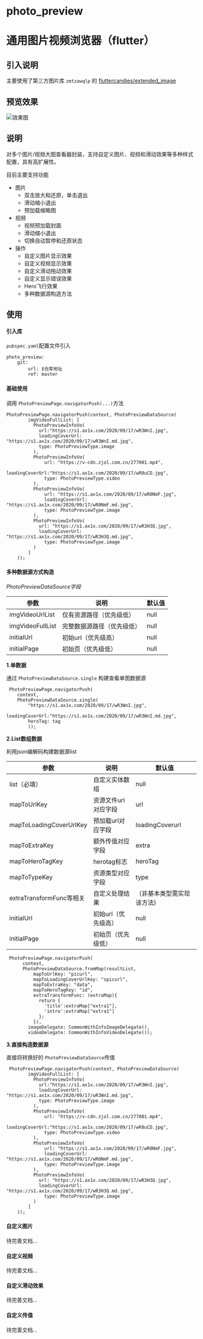 # photo_preview
# 通用图片视频浏览器（flutter）

## 引入说明

主要使用了第三方图片库 `zmtzawqlp` 的 [fluttercandies/extended_image](https://github.com/fluttercandies/extended_image)


## 预览效果

![效果图](https://img.vim-cn.com/91/15d405f199664f3a991693fea90583a9419ed9.gif)


## 说明

对多个图片/视频大图查看器封装，支持自定义图片、视频和滑动效果等多种样式配置，具有高扩展性。

目前主要支持功能

* 图片
	* 双击放大和还原，单击退出
	* 滑动缩小退出
	* 预加载缩略图
* 视频
	* 视频预加载封面
	* 滑动缩小退出
	* 切换自动暂停和还原状态
* 操作
	* 自定义图片显示效果
	* 自定义视频显示效果
	* 自定义滑动拖动效果
	* 自定义显示错误效果
	* Hero飞行效果
	* 多种数据源构造方法

## 使用

#### 引入库

`pubspec.yaml`配置文件引入

```
photo_preview:
	git:
		url: $仓库地址
		ref: master

```

#### 基础使用

调用 `PhotoPreviewPage.navigatorPush(...)`方法

```
PhotoPreviewPage.navigatorPush(context, PhotoPreviewDataSource(
        imgVideoFullList: [
          PhotoPreviewInfoVo(
            url:"https://s1.ax1x.com/2020/09/17/wR3WnI.jpg",
            loadingCoverUrl: "https://s1.ax1x.com/2020/09/17/wR3WnI.md.jpg",
            type: PhotoPreviewType.image
          ),
          PhotoPreviewInfoVo(
              url: "https://v-cdn.zjol.com.cn/277001.mp4",
              loadingCoverUrl:"https://s1.ax1x.com/2020/09/17/wR8uCD.jpg",
              type: PhotoPreviewType.video
          ),
          PhotoPreviewInfoVo(
              url: "https://s1.ax1x.com/2020/09/17/wR0NmF.jpg",
              loadingCoverUrl: "https://s1.ax1x.com/2020/09/17/wR0NmF.md.jpg",
              type: PhotoPreviewType.image
          ),
          PhotoPreviewInfoVo(
            url: "https://s1.ax1x.com/2020/09/17/wR3H3Q.jpg",
            loadingCoverUrl: "https://s1.ax1x.com/2020/09/17/wR3H3Q.md.jpg",
              type: PhotoPreviewType.image
          )
        ]
    ));

```

#### 多种数据源方式构造

*PhotoPreviewDataSource字段*

| 参数                    | 说明                    | 默认值                |
| -----------------------| ---------------------  | -------------------  |
| imgVideoUrlList 		  | 仅有资源路径（优先级低）   | null                 |
| imgVideoFullList       | 完整数据源路径（优先级低） | null                 |
| initialUrl 				  | 初始url（优先级高）      | null                 |
| initialPage            |  初始页（优先级低）        | null                 |

**1.单数据**

通过 `PhotoPreviewDataSource.single` 构建查看单图数据源

```
 PhotoPreviewPage.navigatorPush(
 	context,
 	PhotoPreviewDataSource.single(
 		"https://s1.ax1x.com/2020/09/17/wR3WnI.jpg",
 		loadingCoverUrl:"https://s1.ax1x.com/2020/09/17/wR3WnI.md.jpg",
 		heroTag: tag
 		));
```

**2.List数组数据**

利用json编解码构建数据源list

| 参数                    | 说明                   | 默认值                |
| ----------------------- | --------------------- | ------------------- |
| list（必填）             | 自定义实体数组           | null                |
| mapToUrlKey             | 资源文件url对应字段      | url                  |
| mapToLoadingCoverUrlKey | 预加载url对应字段         | loadingCoverurl     |
| mapToExtraKey           | 额外传值对应字段         | extra               |
| mapToHeroTagKey         | herotag标志            | heroTag             |
| mapToTypeKey            | 资源类型对应字段         | type                |
| extraTransformFunc等相关 | 自定义处理结果           |（非基本类型需实现该方法) |
| initialUrl 				   | 初始url（优先级高）       |null                 |
| initialPage             | 初始页（优先级低）        |null                 |




```
 PhotoPreviewPage.navigatorPush(
      context,
      PhotoPreviewDataSource.fromMap(resultList,
          mapToUrlKey: "picurl",
          mapToLoadingCoverUrlKey: "spicurl",
          mapToExtraKey: "data",
          mapToHeroTagKey: "id",
          extraTransformFunc: (extraMap){
            return {
              'title':extraMap["extra1"],
              'intro':extraMap["extra1"]
            };
          }),
        imageDelegate: CommonWithInfoImageDelegate(),
        videoDelegate: CommonWithInfoVideoDelegate());

```

**3.直接构造数据源**

直接将转换好的 `PhotoPreviewDataSource`传值

```
 PhotoPreviewPage.navigatorPush(context, PhotoPreviewDataSource(
        imgVideoFullList: [
          PhotoPreviewInfoVo(
            url:"https://s1.ax1x.com/2020/09/17/wR3WnI.jpg",
            loadingCoverUrl: "https://s1.ax1x.com/2020/09/17/wR3WnI.md.jpg",
            type: PhotoPreviewType.image
          ),
          PhotoPreviewInfoVo(
              url: "https://v-cdn.zjol.com.cn/277001.mp4",
              loadingCoverUrl:"https://s1.ax1x.com/2020/09/17/wR8uCD.jpg",
              type: PhotoPreviewType.video
          ),
          PhotoPreviewInfoVo(
              url: "https://s1.ax1x.com/2020/09/17/wR0NmF.jpg",
              loadingCoverUrl: "https://s1.ax1x.com/2020/09/17/wR0NmF.md.jpg",
              type: PhotoPreviewType.image
          ),
          PhotoPreviewInfoVo(
            url: "https://s1.ax1x.com/2020/09/17/wR3H3Q.jpg",
            loadingCoverUrl: "https://s1.ax1x.com/2020/09/17/wR3H3Q.md.jpg",
              type: PhotoPreviewType.image
          )
        ]
    ));
```

#### 自定义图片

待完善文档...


#### 自定义视频

待完善文档...


#### 自定义滑动效果

待完善文档...

#### 自定义传值

待完善文档...






